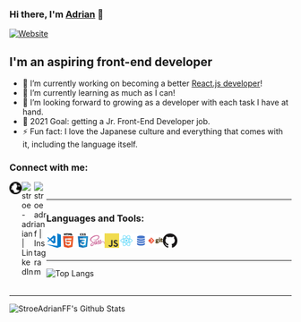 ### Hi there, I'm [Adrian][website] 👋

[![Website](https://img.shields.io/website?label=stroe-adrian.ro&style=for-the-badge&url=https%3A%2F%2Fstroe-adrian.ro)](https://stroe-adrian.ro)


## I'm an aspiring front-end developer

- 🔭 I’m currently working on becoming a better [React.js developer][website]!
- 🌱 I’m currently learning as much as I can!
- 👯 I’m looking forward to growing as a developer with each task I have at hand.
- 🥅 2021 Goal: getting a Jr. Front-End Developer job.
- ⚡ Fun fact: I love the Japanese culture and everything that comes with it, including the language itself.


### Connect with me:

[<img align="left" alt="stroe-adrian.ro" width="22px" src="https://raw.githubusercontent.com/iconic/open-iconic/master/svg/globe.svg" />][website]
[<img align="left" alt="stroe-adrian | LinkedIn" width="22px" src="https://cdn.jsdelivr.net/npm/simple-icons@v3/icons/linkedin.svg" />][linkedin]
[<img align="left" alt="stroeadrianf | Instagram" width="22px" src="https://cdn.jsdelivr.net/npm/simple-icons@v3/icons/instagram.svg" />][instagram]

<br />

---

### Languages and Tools:

<img align="left" alt="Visual Studio Code" width="26px" src="https://raw.githubusercontent.com/github/explore/80688e429a7d4ef2fca1e82350fe8e3517d3494d/topics/visual-studio-code/visual-studio-code.png" />
<img align="left" alt="HTML5" width="26px" src="https://raw.githubusercontent.com/github/explore/80688e429a7d4ef2fca1e82350fe8e3517d3494d/topics/html/html.png" />
<img align="left" alt="CSS3" width="26px" src="https://raw.githubusercontent.com/github/explore/80688e429a7d4ef2fca1e82350fe8e3517d3494d/topics/css/css.png" />
<img align="left" alt="Sass" width="26px" src="https://raw.githubusercontent.com/github/explore/80688e429a7d4ef2fca1e82350fe8e3517d3494d/topics/sass/sass.png" />
<img align="left" alt="JavaScript" width="26px" src="https://raw.githubusercontent.com/github/explore/80688e429a7d4ef2fca1e82350fe8e3517d3494d/topics/javascript/javascript.png" />
<img align="left" alt="React" width="26px" src="https://raw.githubusercontent.com/github/explore/80688e429a7d4ef2fca1e82350fe8e3517d3494d/topics/react/react.png" />
<!-- [<img align="left" alt="Gatsby" width="26px" src="https://raw.githubusercontent.com/github/explore/e94815998e4e0713912fed477a1f346ec04c3da2/topics/gatsby/gatsby.png" />]
[<img align="left" alt="GraphQL" width="26px" src="https://raw.githubusercontent.com/github/explore/80688e429a7d4ef2fca1e82350fe8e3517d3494d/topics/graphql/graphql.png" />] -->
<!-- [<img align="left" alt="Node.js" width="26px" src="https://raw.githubusercontent.com/github/explore/80688e429a7d4ef2fca1e82350fe8e3517d3494d/topics/nodejs/nodejs.png" />] -->
<!-- [<img align="left" alt="Deno" width="26px" src="https://raw.githubusercontent.com/github/explore/361e2821e2dea67711cde99c9c40ed357061cf27/topics/deno/deno.png" />] -->
<img align="left" alt="mongodb" width="26px" src="https://raw.githubusercontent.com/github/explore/80688e429a7d4ef2fca1e82350fe8e3517d3494d/topics/sql/sql.png" />
<!-- [<img align="left" alt="MySQL" width="26px" src="https://raw.githubusercontent.com/github/explore/80688e429a7d4ef2fca1e82350fe8e3517d3494d/topics/mysql/mysql.png" />] -->
<!-- [<img align="left" alt="MongoDB" width="26px" src="https://raw.githubusercontent.com/github/explore/80688e429a7d4ef2fca1e82350fe8e3517d3494d/topics/mongodb/mongodb.png" />] -->
<img align="left" alt="Git" width="26px" src="https://raw.githubusercontent.com/github/explore/80688e429a7d4ef2fca1e82350fe8e3517d3494d/topics/git/git.png" />
<img align="left" alt="GitHub" width="26px" src="https://raw.githubusercontent.com/github/explore/78df643247d429f6cc873026c0622819ad797942/topics/github/github.png" />
<!-- [<img align="left" alt="Terminal" width="26px" src="https://raw.githubusercontent.com/github/explore/80688e429a7d4ef2fca1e82350fe8e3517d3494d/topics/terminal/terminal.png" />] -->

<br />
<br />

---
![Top Langs](https://github-readme-stats.vercel.app/api/top-langs/?username=StroeAdrianFF&layout=compact)
<br />
<br />

---
  <img align="left" alt="StroeAdrianFF's Github Stats" src="https://github-readme-stats.codestackr.vercel.app/api?username=StroeAdrianFF&show_icons=true&hide_border=true?&theme=tokyonight" />



[website]: https://stroe-adrian.ro
[instagram]: https://www.instagram.com/stroeadrianf/
[linkedin]: https://www.linkedin.com/in/stroe-adrian/
